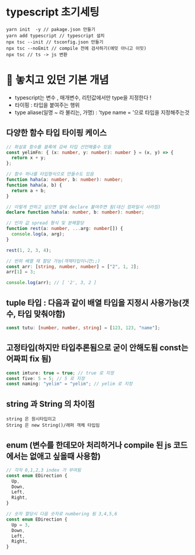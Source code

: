 

# typescript 초기세팅

```
yarn init  -y // pakage.json 만들기
yarn add typescript // typescript 설치
npx tsc --init // tsconfig.json 만들기
npx tsc --noEmit // compile 전에 검사하기(에밋 아니고 이밋)
npx tsc // ts -> js 변환
```

# 🚩 놓치고 있던 기본 개념

- typescript는 변수 , 매개변수, 리턴값에서만 type을 지정한다 !
- 타이핑 : 타입을 붙여주는 행위
- type aliase(일명 ~ 라 불리는, 가명) : 'type name = '으로 타입을 지정해주는것

## 다양한 함수 타입 타이핑 케이스

```ts
// 화살표 함수를 블록에 감싸 타입 선언해줄수 있음
const yelimFn: { (x: number, y: number): number } = (x, y) => {
  return x + y;
};

// 함수 하나를 타입형식으로 만들수도 있음
function haha(a: number, b: number): number;
function haha(a, b) {
  return a + b;
}

// 이렇게 안하고 싶으면 앞에 declare 붙여주면 됨(대신 컴파일시 사라짐)
declare function haha(a: number, b: number): number;

// 인자 값 spread 형식 및 분해할당
function rest(a: number, ...arg: number[]) {
  console.log(a, arg);
}

rest(1, 2, 3, 4);

// 번외 배열 재 할당 가능(객체타입이니깐;;)
const arr: [string, number, number] = ["2", 1, 2];
arr[1] = 3;

console.log(arr); // [ '2', 3, 2 ]
```

## tuple 타입 : 다음과 같이 배열 타입을 지정시 사용가능(갯수, 타입 맞춰야함)

```ts
const tutu: [number, number, string] = [123, 123, "name"];
```

## 고정타입(하지만 타입추론됨으로 굳이 안해도됨 const는 어짜피 fix 됨)

```ts
const imture: true = true; // true 로 지정
const five: 5 = 5; // 5 로 지정
const naming: "yelim" = "yelim"; // yelim 로 지정
```

## string 과 String 의 차이점

```
string 은 원시타입이고
String 은 new String()/래퍼 객체 타입임
```

## enum (변수를 한데모아 처리하거나 compile 된 js 코드에서는 없애고 싶을때 사용함)

```ts
// 각자 0,1,2,3 index 가 부여됨
const enum EDirection {
  Up,
  Down,
  Left,
  Right,
}

// 숫자 할당시 다음 숫자로 numbering 됨 3,4,5,6
const enum EDirection {
  Up = 3,
  Down,
  Left,
  Right,
}
```
